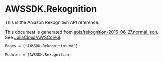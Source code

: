 # AWSSDK.Rekognition

This is the Amazon Rekognition API reference.

This document is generated from
[apis/rekognition-2016-06-27.normal.json](https://github.com/aws/aws-sdk-js/blob/master/apis/rekognition-2016-06-27.normal.json).
See [JuliaCloud/AWSCore.jl](https://github.com/JuliaCloud/AWSCore.jl).

```@index
Pages = ["AWSSDK.Rekognition.md"]
```

```@autodocs
Modules = [AWSSDK.Rekognition]
```
